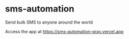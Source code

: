 # sms-automation
Send bulk SMS to anyone around the world

Access the app at https://sms-automation-gray.vercel.app
